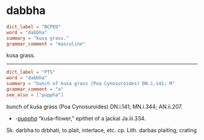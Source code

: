# dabbha

``` toml
dict_label = "NCPED"
word = "dabbha"
summary = "kusa grass."
grammar_comment = "masculine"
```

kusa grass.

--------------------

``` toml
dict_label = "PTS"
word = "dabbha"
summary = "bunch of kuśa grass (Poa Cynosuroides) DN.i.141; M"
grammar_comment = "a"
see_also = ["puppha"]
```

bunch of kuśa grass (Poa Cynosuroides) DN.i.141; MN.i.344; AN.ii.207.

* *\-[puppha](puppha.md)* “kuśa\-flower,” epithet of a jackal Ja.iii.334.

Sk. darbha to dṛbhati, to plait, interlace, etc. cp. Lith. darbas plaiting, crating

